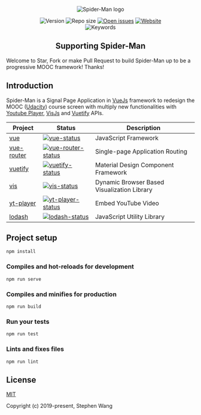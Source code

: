 
<p align="center"><img src="https://github.com/zhongqi1112/Spider-Man/blob/master/src/assets/spiderManPeace.png" alt="Spider-Man logo"></p>

<p align="center">
  <img src="https://img.shields.io/github/package-json/v/zhongqi1112/Spider-Man" alt="Version">
  <img src="https://img.shields.io/github/repo-size/zhongqi1112/Spider-Man" alt="Repo size">
  <a href="https://github.com/zhongqi1112/Spider-Man/issues"><img src="https://img.shields.io/github/issues-raw/zhongqi1112/Spider-Man" alt="Open issues"></a>
  <a href="https://zhongqi1112.github.io/Spider-Man"><img src="https://img.shields.io/website/https/github.com/zhongqi1112/Spider-Man" alt="Website"></a>
  <br>
  <img src="https://img.shields.io/github/package-json/keywords/zhongqi1112/Spider-Man" alt="Keywords">
</p>

<h2 align="center">Supporting Spider-Man</h2>

Welcome to Star, Fork or make Pull Request to build Spider-Man up to be a progressive MOOC framework! Thanks!

## Introduction

Spider-Man is a Signal Page Application in [VueJs](https://vuejs.org/) framework to redesign the MOOC ([Udacity](https://www.udacity.com/)) course screen with multiply new functionalities with [Youtube Player](https://developers.google.com/youtube/iframe_api_reference), [VisJs](https://visjs.org/) and [Vuetify](https://vuetifyjs.com/en/) APIs.


| Project | Status | Description |
|---------|--------|-------------|
| [vue]          | [![vue-status]][vue-package] | JavaScript Framework |
| [vue-router]          | [![vue-router-status]][vue-router-package] | Single-page Application Routing |
| [vuetify]                | [![vuetify-status]][vuetify-package] | Material Design Component Framework |
| [vis]          | [![vis-status]][vis-package] | Dynamic Browser Based Visualization Library |
| [yt-player] | [![yt-player-status]][yt-player-package] | Embed YouTube Video |
| [lodash]             | [![lodash-status]][lodash-package] | JavaScript Utility Library |

[vue]: https://vuejs.org
[vue-router]: https://github.com/vuejs/vue-router
[vuetify]: https://vuetifyjs.com/en
[vis]: https://visjs.org
[yt-player]: https://developers.google.com/youtube/iframe_api_reference
[lodash]: https://lodash.com

[vue-status]: https://img.shields.io/npm/v/vue
[vue-router-status]: https://img.shields.io/npm/v/vue-router
[vuetify-status]: https://img.shields.io/npm/v/vuetify
[vis-status]: https://img.shields.io/npm/v/vis
[yt-player-status]: https://img.shields.io/npm/v/yt-player
[lodash-status]: https://img.shields.io/npm/v/lodash

[vue-package]: https://www.npmjs.com/package/vue
[vue-router-package]: https://npmjs.com/package/vue-router
[vuetify-package]: https://www.npmjs.com/package/vuetify
[vis-package]: https://npmjs.com/package/vis
[yt-player-package]: https://www.npmjs.com/package/yt-player
[lodash-package]: https://npmjs.com/package/lodash

## Project setup
```
npm install
```

### Compiles and hot-reloads for development
```
npm run serve
```

### Compiles and minifies for production
```
npm run build
```

### Run your tests
```
npm run test
```

### Lints and fixes files
```
npm run lint
```

## License

[MIT](http://opensource.org/licenses/MIT)

Copyright (c) 2019-present, Stephen Wang
